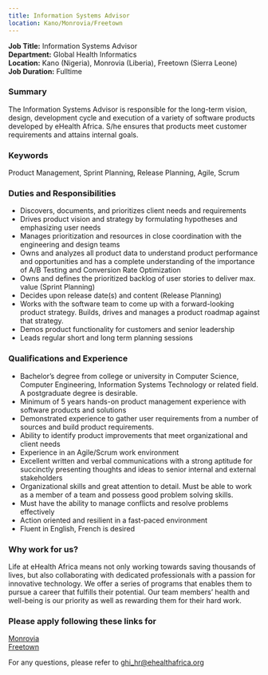 ```yaml
---
title: Information Systems Advisor
location: Kano/Monrovia/Freetown
---
```

**Job Title:** Information Systems Advisor  
**Department:** Global Health Informatics  
**Location:** Kano (Nigeria), Monrovia (Liberia), Freetown (Sierra Leone)  
**Job Duration:** Fulltime

### Summary
The Information Systems Advisor is responsible for the long-term vision, design, development cycle and execution of a variety of software products developed by eHealth Africa. S/he ensures that products meet customer requirements and attains internal goals.

### Keywords
Product Management, Sprint Planning, Release Planning, Agile, Scrum

### Duties and Responsibilities

* Discovers, documents, and prioritizes client needs and requirements
* Drives product vision and strategy by formulating hypotheses and emphasizing user needs
* Manages prioritization and resources in close coordination with the engineering and design teams
* Owns and analyzes all product data to understand product performance and opportunities and has a complete understanding of the importance of A/B Testing and Conversion Rate Optimization
* Owns and defines the prioritized backlog of user stories to deliver max. value (Sprint Planning)
* Decides upon release date(s) and content (Release Planning)
* Works with the software team to come up with a forward-looking product strategy. Builds, drives and manages a product roadmap against that strategy.
* Demos product functionality for customers and senior leadership
* Leads regular short and long term planning sessions

### Qualifications and Experience

* Bachelor’s degree from college or university in Computer Science, Computer Engineering, Information Systems Technology or related field. A postgraduate degree is desirable.
* Minimum of 5 years hands-on product management experience with software products and solutions
* Demonstrated experience to gather user requirements from a number of sources and build product requirements. 
* Ability to identify product improvements that meet organizational and client needs
* Experience in an Agile/Scrum work environment
* Excellent written and verbal communications with a strong aptitude for succinctly presenting thoughts and ideas to senior internal and external stakeholders
* Organizational skills and great attention to detail. Must be able to work as a member of a team and possess good problem solving skills.
* Must have the ability to manage conflicts and resolve problems effectively
* Action oriented and resilient in a fast-paced environment
* Fluent in English, French is desired

### Why work for us?
Life at eHealth Africa means not only working towards saving thousands of lives, but also collaborating with dedicated professionals with a passion for innovative technology. We offer a series of programs that enables them to pursue a career that fulfills their potential. Our team members’ health and well-being is our priority as well as rewarding them for their hard work.

### Please apply following these links for
[Monrovia](http://ehealthafrica.applytojob.com/apply/3cdyM1/Information-Systems-Advisor)  
[Freetown](http://ehealthafrica.applytojob.com/apply/NKtNqy/Information-Systems-Advisor)  

For any questions, please refer to [ghi_hr@ehealthafrica.org](mailto:ghi_hr@ehealthafrica.org)

